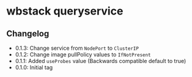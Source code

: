 # wbstack queryservice

## Changelog

- 0.1.3: Change service from `NodePort` to `ClusterIP`
- 0.1.2: Change image pullPolicy values to `IfNotPresent`
- 0.1.1: Added `useProbes` value (Backwards compatible default to true)
- 0.1.0: Initial tag
